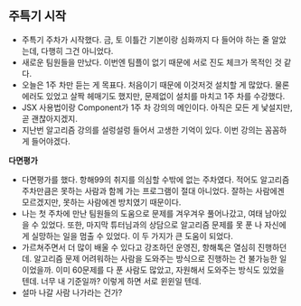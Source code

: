 ## 주특기 시작

- 주특기 주차가 시작했다. 금, 토 이틀간 기본이랑 심화까지 다 들어야 하는 줄 알았는데, 다행히 그건 아니었다.
- 새로운 팀원들을 만났다. 이번엔 팀플이 없기 때문에 서로 진도 체크가 목적인 것 같다.
- 오늘은 1주 차만 듣는 게 목표다. 처음이기 때문에 이것저것 설치할 게 많았다. 물론 에러도 있었고 살짝 헤매기도 했지만, 문제없이 설치를 마치고 1주 차를 수강했다.
- JSX 사용법이랑 Component가 1주 차 강의의 메인이다. 아직은 모든 게 낯설지만, 곧 괜찮아지겠지.
- 지난번 알고리즘 강의를 설렁설렁 들어서 고생한 기억이 있다. 이번 강의는 꼼꼼하게 들어야겠다.

__다면평가__
- 다면평가를 했다. 항해99의 취지를 의심할 수밖에 없는 주차였다. 적어도 알고리즘 주차만큼은 못하는 사람과 함께 가는 프로그램이 절대 아니었다. 잘하는 사람에겐 모르겠지만, 못하는 사람에겐 방치였기 때문이다.
- 나는 첫 주차에 만난 팀원들의 도움으로 문제를 겨우겨우 풀어나갔고, 여태 남아있을 수 있었다. 또한, 마지막 튜터님과의 상담으로 알고리즘 문제를 못 푼 나 자신에게 실망하는 일을 멈출 수 있었다. 이 두 가지가 큰 도움이 되었다.
- 가르쳐주면서 더 많이 배울 수 있다고 강조하던 운영진, 항해톡은 열심히 진행하던데. 알고리즘 문제 어려워하는 사람을 도와주는 방식으로 진행하는 건 불가능한 일이었을까.
이미 60문제를 다 푼 사람도 많았고, 자원해서 도와주는 방식도 있었을 텐데. 너무 내 기준일까? 이렇게 하면 서로 윈윈일 텐데.
- 설마 나갈 사람 나가라는 건가?
